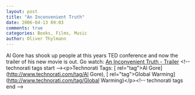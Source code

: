 ```yaml
---
layout: post
title: "An Inconvenient Truth"
date: 2006-04-13 09:03
comments: true
categories: Books, Films, Music
author: Oliver Thylmann
---
```



Al Gore has shook up people at this years TED conference and now the trailer of his new movie is out. Go watch: [An Inconvenient Truth - Trailer](http://www.youtube.com/watch?v=TUiP6dqPynE)
&lt;!-- technorati tags start --&gt;&lt;p&gt;Technorati Tags: [ rel=&quot;tag&quot;&gt;Al Gore](http://www.technorati.com/tag/Al Gore), [ rel=&quot;tag&quot;&gt;Global Warming](http://www.technorati.com/tag/Global Warming)&lt;/p&gt;&lt;!-- technorati tags end --&gt;


